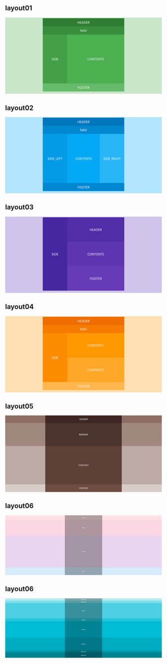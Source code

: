 ## layout01
<img src="/img/01.layout01.PNG">

## layout02
<img src="/img/02.layout02.PNG">

## layout03
<img src="/img/03.layout03.PNG">

## layout04
<img src="/img/04.layout04.PNG">

## layout05
<img src="/img/05.layout05.PNG">

## layout06
<img src="/img/06.layout06.PNG">


## layout06
<img src="/img/07.layout07.PNG">